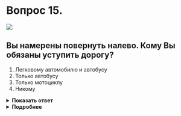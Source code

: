 # Вопрос 15.

![](https://s.drom.ru/i24227/pdd/tickets/2016/1542608944.jpg)

## Вы намерены повернуть налево. Кому Вы обязаны уступить дорогу?

1. Легковому автомобилю и автобусу
2. Только автобусу
3. Только мотоциклу
4. Никому

<details>
<summary><b>Показать ответ</b></summary>
Правильный ответ: 4
</details>
<details>
<summary><b>Подробнее</b></summary>
Перекрёсток неравнозначный. Главная дорога меняет направление. Транспортные средства, находящиеся на главной дороге, имеют преимущество, между собой руководствуются «правилом правой руки». После их проезда, руководствуясь этим же правилом, проедут транспортные средства, находящиеся на второстепенной дороге. Вы проезжаете первым, никому не уступая. Мотоциклист – вторым, автобус – третьим, легковой автомобиль – последним.
(Пункты 13.9, 13.1, 13.11 ПДД)
</details>